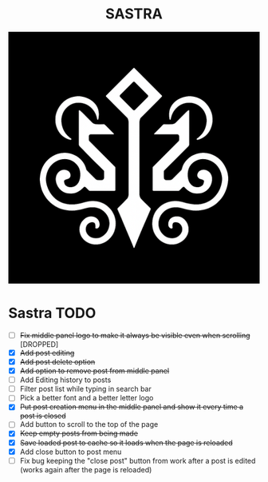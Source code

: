 <h1 align="center">SASTRA</h1>

![Sastra Logo](public/images/base_logo.png)

# Sastra TODO

- [ ] ~~Fix middle panel logo to make it always be visible even when scrolling~~ [DROPPED]
- [x] ~~Add post editing~~
- [x] ~~Add post delete option~~
- [x] ~~Add option to remove post from middle panel~~
- [ ] Add Editing history to posts
- [ ] Filter post list while typing in search bar
- [ ] Pick a better font and a better letter logo
- [x] ~~Put post creation menu in the middle panel and show it every time a post is closed~~
- [ ] Add button to scroll to the top of the page
- [x] ~~Keep empty posts from being made~~
- [x] ~~Save loaded post to cache so it loads when the page is reloaded~~
- [x] Add close button to post menu
- [ ] Fix bug keeping the "close post" button from work after a post is edited (works again after the page is reloaded)
